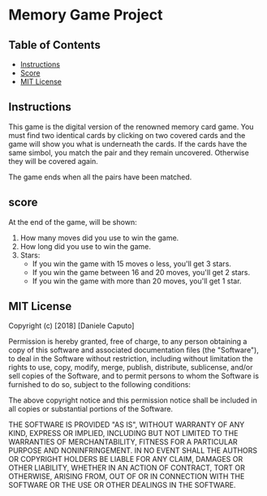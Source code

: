 # Memory Game Project

## Table of Contents

* [Instructions](#instructions)
* [Score](#score)
* [MIT License](#mit-license)

## Instructions

This game is the digital version of the renowned memory card game. You must find two identical cards by clicking on two covered cards and the game will show you what is underneath the cards. If the cards have the same simbol, you match the pair and they remain uncovered. Otherwise they will be covered again.

The game ends when all the pairs have been matched.

## score

At the end of the game, will be shown:

1. How many moves did you use to win the game.
2. How long did you use to win the game.
3. Stars:
      * If you win the game with 15 moves o less, you'll get 3 stars.
      * If you win the game between 16 and 20 moves, you'll get 2 stars.
      * If you win the game with more than 20 moves, you'll get 1 star.

## MIT License

Copyright (c) [2018] [Daniele Caputo]

Permission is hereby granted, free of charge, to any person obtaining a copy
of this software and associated documentation files (the "Software"), to deal
in the Software without restriction, including without limitation the rights
to use, copy, modify, merge, publish, distribute, sublicense, and/or sell
copies of the Software, and to permit persons to whom the Software is
furnished to do so, subject to the following conditions:

The above copyright notice and this permission notice shall be included in all
copies or substantial portions of the Software.

THE SOFTWARE IS PROVIDED "AS IS", WITHOUT WARRANTY OF ANY KIND, EXPRESS OR
IMPLIED, INCLUDING BUT NOT LIMITED TO THE WARRANTIES OF MERCHANTABILITY,
FITNESS FOR A PARTICULAR PURPOSE AND NONINFRINGEMENT. IN NO EVENT SHALL THE
AUTHORS OR COPYRIGHT HOLDERS BE LIABLE FOR ANY CLAIM, DAMAGES OR OTHER
LIABILITY, WHETHER IN AN ACTION OF CONTRACT, TORT OR OTHERWISE, ARISING FROM,
OUT OF OR IN CONNECTION WITH THE SOFTWARE OR THE USE OR OTHER DEALINGS IN THE
SOFTWARE.